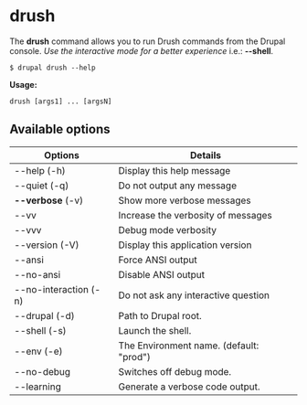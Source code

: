 # drush
The **drush** command allows you to run Drush commands from the Drupal console. *Use the interactive mode for a better experience* i.e.: **--shell**.

```
$ drupal drush --help
```
**Usage:**
```
drush [args1] ... [argsN]
```
## Available options
Options | Details
------------ |-------------
--help (-h)     |       Display this help message
--quiet (-q)     |      Do not output any message
**--verbose** (-v) | Show more verbose messages
--vv | Increase the verbosity of messages
--vvv | Debug mode verbosity
--version (-V)    |     Display this application version
--ansi             |    Force ANSI output
--no-ansi          |    Disable ANSI output
--no-interaction (-n)  | Do not ask any interactive question
--drupal (-d)      |    Path to Drupal root.
--shell (-s)       |    Launch the shell.
--env (-e)         |    The Environment name. (default: "prod")
--no-debug         |    Switches off debug mode.
--learning         |    Generate a verbose code output.
